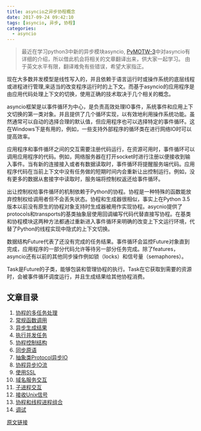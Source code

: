 ```yaml
---
title: asyncio之异步协程概念
date: 2017-09-24 09:42:10
tags: [asyncio, 异步, 协程]
categories:
  - asyncio
---
```


> 最近在学习python3中新的异步模块asyncio, [PyMOTW-3](https://pymotw.com/3/)中对asyncio有详细的介绍，所以借此机会将相关的文章翻译出来，供大家一起学习。
> 由于英文水平有限，翻译难免有些错误，希望大家指正。

现在大多数并发模型是线性写入的，并且依赖于语言运行时或操作系统的底层线程或进程进行管理,来适当的改变程序运行时的上下文。而基于asyncio的应用程序是由应用代码处理上下文的切换，使用正确的技术取决于几个相关的概念。

asyncio框架是以事件循环为中心，是负责高效处理IO事件，系统事件和应用上下文切换的第一类对象。并且提供了几个循环实现，以有效地利用操作系统功能。虽然通常可以自动的选择合理的默认值，但应用程序也可以选择特定的事件循环。这在Windows下是有用的，例如，一些支持外部程序的循环类在进行网络IO时可以提高效率。

应用程序和事件循环之间的交互需要注册代码运行，在资源可用时，事件循环可以调用应用程序的代码。例如，网络服务器在打开socket时进行注册以便接收到输入事件。当有新的连接接入或者有数据读取时，事件循环将提醒服务端代码。应用程序代码在当前上下文中没有任务做的短期时间内会重新让出控制运行。例如，没有更多的数据从套接字中读取时，服务端将控制权返还给事件循环。

出让控制权给事件循环的机制依赖于Python的协程。协程是一种特殊的函数能放弃控制权给调用者但不会丢失状态。协程和生成器很相似，事实上在Python 3.5版本以前没有原生的协程对象支持时生成器被用作实现协程。asycnio提供了protocols和transports的基类抽象层使用回调编写代码代替直接写协程。在基类和协程模块这两种方法都通过重新进入事件循环来明确的改变上下文运行环境，代替了Python的线程实现中隐式的上下文切换。

数据结构Future代表了还没有完成的任务结果。事件循环会监控Future对象直到完成，应用程序的一部分代码允许等待另一部分任务完成。除了features，asyncio还有以前的其他同步操作例如锁（locks）和信号量（semaphores）。

Task是Future的子类，能够包装和管理协程的执行。Task在它获取到需要的资源时，会被事件循环调度运行，并且生成结果给其他协程消费。

## 文章目录

1. [协程的多任务处理](https://www.songcser.com/2017/09/25/cooperative-multitasking-with-coroutines/)
2. [常规函数调用](https://www.songcser.com/2017/09/26/scheduling-calls-to-regular-functions/)
3. [异步生成结果](https://www.songcser.com/2017/09/26/producing-results-asynchronously/)
4. [执行并发任务](https://www.songcser.com/2017/09/26/executing-tasks-concurrently/)
5. [协程控制结构](https://www.songcser.com/2017/10/10/composing-coroutines-with-control-structures/)
6. [同步原语](https://www.songcser.com/2017/10/11/synchronization-primitives/)
7. [抽象类Protocol异步IO](https://www.songcser.com/2017/10/13/asynchronous-IO-with-protocol-class-abstractions/)
8. [协程异步IO流](https://www.songcser.com/2017/10/20/asynchronous-IO-using-coroutines-and-streams/)
9. [使用SSL](https://www.songcser.com/2017/10/23/using-ssl/)
10. [域名服务交互](https://www.songcser.com/2017/10/25/interacting-with-domain-name-services/)
11. [子进程交互](https://www.songcser.com/2017/10/26/working-with-subprocesses/)
12. [接收Unix信号](https://www.songcser.com/2017/11/06/receiving-unix-signals/)
13. [协程和线程进程组合](https://www.songcser.com/2017/11/13/combining-coroutines-with-threads-and-processes/)
14. [调试](https://www.songcser.com/2017/11/21/debugging-with-asyncio/)


[原文链接](https://pymotw.com/3/asyncio/concepts.html)
